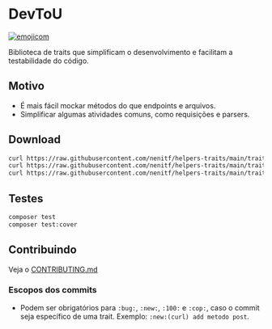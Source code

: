 # DevToU

[![emojicom](https://img.shields.io/badge/emojicom-%F0%9F%90%9B%20%F0%9F%86%95%20%F0%9F%92%AF%20%F0%9F%91%AE%20%F0%9F%86%98%20%F0%9F%92%A4-%23fff)](https://gist.github.com/nenitf/1cf5182bff009974bf436f978eea1996#emojicom)

Biblioteca de traits que simplificam o desenvolvimento e facilitam a testabilidade do código.

## Motivo

- É mais fácil mockar métodos do que endpoints e arquivos.
- Simplificar algumas atividades comuns, como requisições e parsers.

## Download

```sh
curl https://raw.githubusercontent.com/nenitf/helpers-traits/main/traits/Curl.php -o Curl.php
curl https://raw.githubusercontent.com/nenitf/helpers-traits/main/traits/Parser.php -o Parser.php
curl https://raw.githubusercontent.com/nenitf/helpers-traits/main/traits/FileSystem.php -o FileSystem.php
```

## Testes

```sh
composer test
composer test:cover
```

## Contribuindo

Veja o [CONTRIBUTING.md](CONTRIBUTING.md)

### Escopos dos commits

- Podem ser obrigatórios para `:bug:`, `:new:`, `:100:` e `:cop:`, caso o commit seja específico de uma trait. Exemplo: `:new:(curl) add metodo post`.

